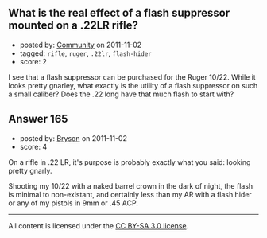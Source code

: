 ## What is the real effect of a flash suppressor mounted on a .22LR rifle?

- posted by: [Community](https://stackexchange.com/users/-1/-1-community) on 2011-11-02
- tagged: `rifle`, `ruger`, `.22lr`, `flash-hider`
- score: 2

I see that a flash suppressor can be purchased for the Ruger 10/22. While it looks pretty gnarley, what exactly is the utility of a flash suppressor on such a small caliber? Does the .22 long have that much flash to start with? 


## Answer 165

- posted by: [Bryson](https://stackexchange.com/users/-1/32-bryson) on 2011-11-02
- score: 4

On a rifle in .22 LR, it's purpose is probably exactly what you said: looking pretty gnarly.

Shooting my 10/22 with a naked barrel crown in the dark of night, the flash is minimal to non-existant, and certainly less than my AR with a flash hider or any of my pistols in 9mm or .45 ACP.



---

All content is licensed under the [CC BY-SA 3.0 license](https://creativecommons.org/licenses/by-sa/3.0/).
